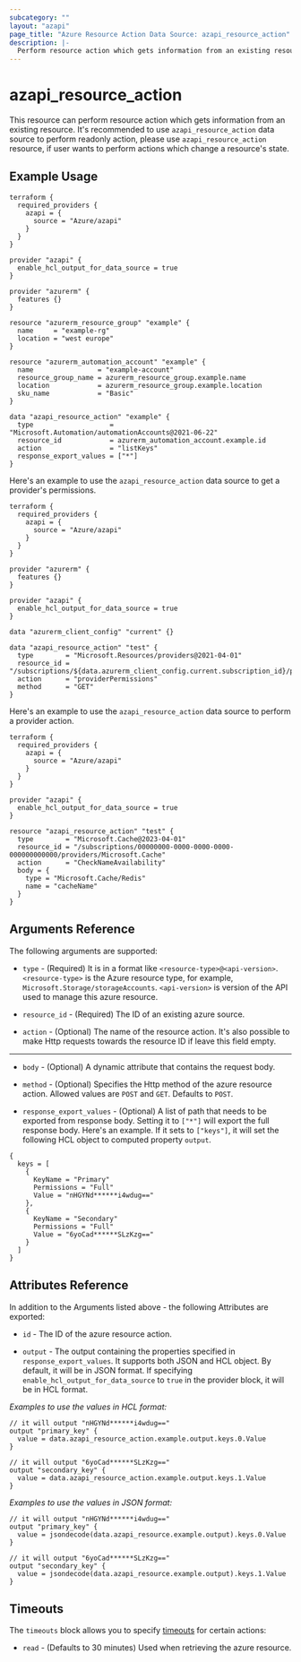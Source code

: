 ```yaml
---
subcategory: ""
layout: "azapi"
page_title: "Azure Resource Action Data Source: azapi_resource_action"
description: |-
  Perform resource action which gets information from an existing resource.
---
```


# azapi_resource_action

This resource can perform resource action which gets information from an existing resource.
It's recommended to use `azapi_resource_action` data source to perform readonly action, please use `azapi_resource_action` resource,
if user wants to perform actions which change a resource's state.

## Example Usage

```hcl
terraform {
  required_providers {
    azapi = {
      source = "Azure/azapi"
    }
  }
}

provider "azapi" {
  enable_hcl_output_for_data_source = true
}

provider "azurerm" {
  features {}
}

resource "azurerm_resource_group" "example" {
  name     = "example-rg"
  location = "west europe"
}

resource "azurerm_automation_account" "example" {
  name                = "example-account"
  resource_group_name = azurerm_resource_group.example.name
  location            = azurerm_resource_group.example.location
  sku_name            = "Basic"
}

data "azapi_resource_action" "example" {
  type                   = "Microsoft.Automation/automationAccounts@2021-06-22"
  resource_id            = azurerm_automation_account.example.id
  action                 = "listKeys"
  response_export_values = ["*"]
}
```

Here's an example to use the `azapi_resource_action` data source to get a provider's permissions.

```hcl
terraform {
  required_providers {
    azapi = {
      source = "Azure/azapi"
    }
  }
}

provider "azurerm" {
  features {}
}

provider "azapi" {
  enable_hcl_output_for_data_source = true
}

data "azurerm_client_config" "current" {}

data "azapi_resource_action" "test" {
  type        = "Microsoft.Resources/providers@2021-04-01"
  resource_id = "/subscriptions/${data.azurerm_client_config.current.subscription_id}/providers/Microsoft.Network"
  action      = "providerPermissions"
  method      = "GET"
}
```

Here's an example to use the `azapi_resource_action` data source to perform a provider action.

```hcl
terraform {
  required_providers {
    azapi = {
      source = "Azure/azapi"
    }
  }
}

provider "azapi" {
  enable_hcl_output_for_data_source = true
}

resource "azapi_resource_action" "test" {
  type        = "Microsoft.Cache@2023-04-01"
  resource_id = "/subscriptions/00000000-0000-0000-0000-000000000000/providers/Microsoft.Cache"
  action      = "CheckNameAvailability"
  body = {
    type = "Microsoft.Cache/Redis"
    name = "cacheName"
  }
}
```

## Arguments Reference

The following arguments are supported:

* `type` - (Required) It is in a format like `<resource-type>@<api-version>`. `<resource-type>` is the Azure resource type, for example, `Microsoft.Storage/storageAccounts`.
  `<api-version>` is version of the API used to manage this azure resource.

* `resource_id` - (Required) The ID of an existing azure source.

* `action` - (Optional) The name of the resource action. It's also possible to make Http requests towards the resource ID if leave this field empty.

---
* `body` - (Optional) A dynamic attribute that contains the request body.

* `method` - (Optional) Specifies the Http method of the azure resource action. Allowed values are `POST` and `GET`. Defaults to `POST`.

* `response_export_values` - (Optional) A list of path that needs to be exported from response body.
  Setting it to `["*"]` will export the full response body.
  Here's an example. If it sets to `["keys"]`, it will set the following HCL object to computed property `output`.
```
{
  keys = [
    {
      KeyName = "Primary"
      Permissions = "Full"
      Value = "nHGYNd******i4wdug=="
    },
    {
      KeyName = "Secondary"
      Permissions = "Full"
      Value = "6yoCad******SLzKzg=="
    }
  ]
}
```

## Attributes Reference

In addition to the Arguments listed above - the following Attributes are exported:

* `id` - The ID of the azure resource action.

* `output` - The output containing the properties specified in `response_export_values`. It supports both JSON and HCL object. By default, it will be in JSON format.
  If specifying `enable_hcl_output_for_data_source` to `true` in the provider block, it will be in HCL format.


*Examples to use the values in HCL format:*
```hcl
// it will output "nHGYNd******i4wdug=="
output "primary_key" {
  value = data.azapi_resource_action.example.output.keys.0.Value
}

// it will output "6yoCad******SLzKzg=="
output "secondary_key" {
  value = data.azapi_resource_action.example.output.keys.1.Value
}
```
*Examples to use the values in JSON format:*
```hcl
// it will output "nHGYNd******i4wdug=="
output "primary_key" {
  value = jsondecode(data.azapi_resource.example.output).keys.0.Value
}

// it will output "6yoCad******SLzKzg=="
output "secondary_key" {
  value = jsondecode(data.azapi_resource.example.output).keys.1.Value
}
```

## Timeouts

The `timeouts` block allows you to specify [timeouts](https://www.terraform.io/docs/configuration/resources.html#timeouts) for certain actions:

* `read` - (Defaults to 30 minutes) Used when retrieving the azure resource.
